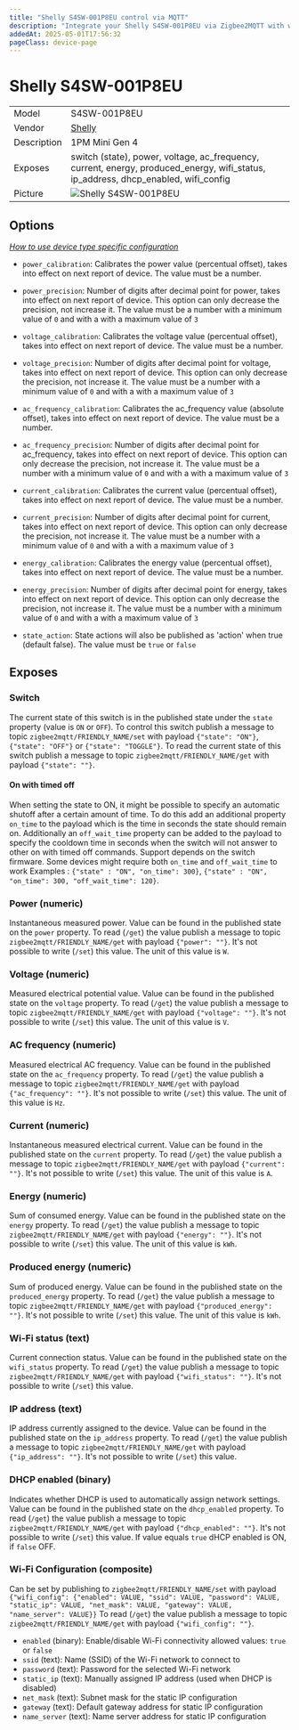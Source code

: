 ```yaml
---
title: "Shelly S4SW-001P8EU control via MQTT"
description: "Integrate your Shelly S4SW-001P8EU via Zigbee2MQTT with whatever smart home infrastructure you are using without the vendor's bridge or gateway."
addedAt: 2025-05-01T17:56:32
pageClass: device-page
---
```


<!-- !!!! -->
<!-- ATTENTION: This file is auto-generated through docgen! -->
<!-- You can only edit the "Notes"-Section between the two comment lines "Notes BEGIN" and "Notes END". -->
<!-- Do not use h1 or h2 heading within "## Notes"-Section. -->
<!-- !!!! -->

# Shelly S4SW-001P8EU

|     |     |
|-----|-----|
| Model | S4SW-001P8EU  |
| Vendor  | [Shelly](/supported-devices/#v=Shelly)  |
| Description | 1PM Mini Gen 4 |
| Exposes | switch (state), power, voltage, ac_frequency, current, energy, produced_energy, wifi_status, ip_address, dhcp_enabled, wifi_config |
| Picture | ![Shelly S4SW-001P8EU](https://www.zigbee2mqtt.io/images/devices/S4SW-001P8EU.png) |


<!-- Notes BEGIN: You can edit here. Add "## Notes" headline if not already present. -->


<!-- Notes END: Do not edit below this line -->



## Options
*[How to use device type specific configuration](../guide/configuration/devices-groups.md#specific-device-options)*

* `power_calibration`: Calibrates the power value (percentual offset), takes into effect on next report of device. The value must be a number.

* `power_precision`: Number of digits after decimal point for power, takes into effect on next report of device. This option can only decrease the precision, not increase it. The value must be a number with a minimum value of `0` and with a with a maximum value of `3`

* `voltage_calibration`: Calibrates the voltage value (percentual offset), takes into effect on next report of device. The value must be a number.

* `voltage_precision`: Number of digits after decimal point for voltage, takes into effect on next report of device. This option can only decrease the precision, not increase it. The value must be a number with a minimum value of `0` and with a with a maximum value of `3`

* `ac_frequency_calibration`: Calibrates the ac_frequency value (absolute offset), takes into effect on next report of device. The value must be a number.

* `ac_frequency_precision`: Number of digits after decimal point for ac_frequency, takes into effect on next report of device. This option can only decrease the precision, not increase it. The value must be a number with a minimum value of `0` and with a with a maximum value of `3`

* `current_calibration`: Calibrates the current value (percentual offset), takes into effect on next report of device. The value must be a number.

* `current_precision`: Number of digits after decimal point for current, takes into effect on next report of device. This option can only decrease the precision, not increase it. The value must be a number with a minimum value of `0` and with a with a maximum value of `3`

* `energy_calibration`: Calibrates the energy value (percentual offset), takes into effect on next report of device. The value must be a number.

* `energy_precision`: Number of digits after decimal point for energy, takes into effect on next report of device. This option can only decrease the precision, not increase it. The value must be a number with a minimum value of `0` and with a with a maximum value of `3`

* `state_action`: State actions will also be published as 'action' when true (default false). The value must be `true` or `false`


## Exposes

### Switch 
The current state of this switch is in the published state under the `state` property (value is `ON` or `OFF`).
To control this switch publish a message to topic `zigbee2mqtt/FRIENDLY_NAME/set` with payload `{"state": "ON"}`, `{"state": "OFF"}` or `{"state": "TOGGLE"}`.
To read the current state of this switch publish a message to topic `zigbee2mqtt/FRIENDLY_NAME/get` with payload `{"state": ""}`.

#### On with timed off
When setting the state to ON, it might be possible to specify an automatic shutoff after a certain amount of time. To do this add an additional property `on_time` to the payload which is the time in seconds the state should remain on.
Additionally an `off_wait_time` property can be added to the payload to specify the cooldown time in seconds when the switch will not answer to other on with timed off commands.
Support depends on the switch firmware. Some devices might require both `on_time` and `off_wait_time` to work
Examples : `{"state" : "ON", "on_time": 300}`, `{"state" : "ON", "on_time": 300, "off_wait_time": 120}`.

### Power (numeric)
Instantaneous measured power.
Value can be found in the published state on the `power` property.
To read (`/get`) the value publish a message to topic `zigbee2mqtt/FRIENDLY_NAME/get` with payload `{"power": ""}`.
It's not possible to write (`/set`) this value.
The unit of this value is `W`.

### Voltage (numeric)
Measured electrical potential value.
Value can be found in the published state on the `voltage` property.
To read (`/get`) the value publish a message to topic `zigbee2mqtt/FRIENDLY_NAME/get` with payload `{"voltage": ""}`.
It's not possible to write (`/set`) this value.
The unit of this value is `V`.

### AC frequency (numeric)
Measured electrical AC frequency.
Value can be found in the published state on the `ac_frequency` property.
To read (`/get`) the value publish a message to topic `zigbee2mqtt/FRIENDLY_NAME/get` with payload `{"ac_frequency": ""}`.
It's not possible to write (`/set`) this value.
The unit of this value is `Hz`.

### Current (numeric)
Instantaneous measured electrical current.
Value can be found in the published state on the `current` property.
To read (`/get`) the value publish a message to topic `zigbee2mqtt/FRIENDLY_NAME/get` with payload `{"current": ""}`.
It's not possible to write (`/set`) this value.
The unit of this value is `A`.

### Energy (numeric)
Sum of consumed energy.
Value can be found in the published state on the `energy` property.
To read (`/get`) the value publish a message to topic `zigbee2mqtt/FRIENDLY_NAME/get` with payload `{"energy": ""}`.
It's not possible to write (`/set`) this value.
The unit of this value is `kWh`.

### Produced energy (numeric)
Sum of produced energy.
Value can be found in the published state on the `produced_energy` property.
To read (`/get`) the value publish a message to topic `zigbee2mqtt/FRIENDLY_NAME/get` with payload `{"produced_energy": ""}`.
It's not possible to write (`/set`) this value.
The unit of this value is `kWh`.

### Wi-Fi status (text)
Current connection status.
Value can be found in the published state on the `wifi_status` property.
To read (`/get`) the value publish a message to topic `zigbee2mqtt/FRIENDLY_NAME/get` with payload `{"wifi_status": ""}`.
It's not possible to write (`/set`) this value.

### IP address (text)
IP address currently assigned to the device.
Value can be found in the published state on the `ip_address` property.
To read (`/get`) the value publish a message to topic `zigbee2mqtt/FRIENDLY_NAME/get` with payload `{"ip_address": ""}`.
It's not possible to write (`/set`) this value.

### DHCP enabled (binary)
Indicates whether DHCP is used to automatically assign network settings.
Value can be found in the published state on the `dhcp_enabled` property.
To read (`/get`) the value publish a message to topic `zigbee2mqtt/FRIENDLY_NAME/get` with payload `{"dhcp_enabled": ""}`.
It's not possible to write (`/set`) this value.
If value equals `true` dHCP enabled is ON, if `false` OFF.

### Wi-Fi Configuration (composite)
Can be set by publishing to `zigbee2mqtt/FRIENDLY_NAME/set` with payload `{"wifi_config": {"enabled": VALUE, "ssid": VALUE, "password": VALUE, "static_ip": VALUE, "net_mask": VALUE, "gateway": VALUE, "name_server": VALUE}}`
To read (`/get`) the value publish a message to topic `zigbee2mqtt/FRIENDLY_NAME/get` with payload `{"wifi_config": ""}`.
- `enabled` (binary): Enable/disable Wi-Fi connectivity allowed values: `true` or `false`
- `ssid` (text): Name (SSID) of the Wi-Fi network to connect to 
- `password` (text): Password for the selected Wi-Fi network 
- `static_ip` (text): Manually assigned IP address (used when DHCP is disabled) 
- `net_mask` (text): Subnet mask for the static IP configuration 
- `gateway` (text): Default gateway address for static IP configuration 
- `name_server` (text): Name server address for static IP configuration 

